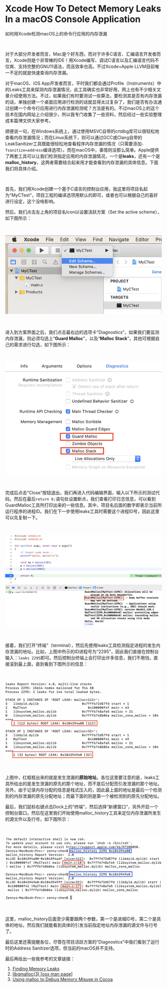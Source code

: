 # Xcode How To Detect Memory Leaks In a macOS Console Application
如何用Xcode检测macOS上的命令行应用的内存泄漏

<br />

对于大部分开发者而言，Mac是个好东西，而对于许多C语言、汇编语言开发者而言，Xcode则是个非常棒的IDE！用Xcode编写、调试C语言以及汇编语言代码不仅爽、支持完整的GNU11语法，而且效率也高。不过Xcode+Apple LLVM目前唯一不足的就是快速查询内存泄漏。

对于macOS、iOS App开发者而言，平时我们都会通过Profile（Instruments）中的Leaks工具来探测内存泄漏情况，此工具确实也非常好用，网上也有不少相关文章介绍使用方法。不过，如果我们有时要测试一些算法，要检测其是否有内存泄漏的话，单独创建一个桌面应用进行检测的话就显得太过复杂了，我们是否有办法通过创建一个命令行应用进行内存泄漏检测呢？方法是有的。不过macOS上的这个技术在国内网站上介绍很少，所以我专门收集了一些资料，然后经过一些实验整理成本篇博文供大家参考。

顺便说一句，在Windows系统上，通过使用MSVC自带的crtdbg库可以很轻松地查看内存泄漏情况；而在Linux系统下，则可以通过GCC或Clang自带的LeakSanitizer工具既能很轻松地查看程序内存泄漏的情况（只需要添加`-fsanitize=address`编译选项）。而在macOS中，事情则没那么简单。Apple提供了两套工具可以让我们检测指定应用的内存泄漏情况，一个是**leaks**，还有一个是**malloc_history**，这两者需要结合起来用才能查看到内存泄漏的具体信息。下面我们将具体介绍。

<br />

首先，我们用Xcode创建一个基于C语言的控制台应用，我这里将项目名起为“MyCTest”，项目工程的编译选项用默认的即可，或者也可以根据自己的喜好进行设定，这个没啥影响。

然后，我们点击左上角的项目名Icon以设置活跃方案（Set the active scheme），如下图所示：

<br />

![1.jpg](https://github.com/zenny-chen/Xcode-detect-memory-leaks-in-a-console-application/blob/master/1.jpg)

<br />

进入到方案界面之后，我们点击最右边的选项卡“Diagnostics”，如果我们要监测内存泄漏，则必须勾选上“**Guard Malloc**”，以及“**Malloc Stack**”，其他可根据自己的需求进行勾选，如下图所示：

<br />

![2.jpg](https://github.com/zenny-chen/Xcode-detect-memory-leaks-in-a-console-application/blob/master/2.jpg)

<br />

完成后点击“Close”按钮退出，我们再进入代码编辑界面，输入以下所示的测试代码。然后在最后`return 0;`语句处设置断点，我们查看打印日志信息，可以看到GuardMalloc工具所打印出来的一些信息。其中，项目名后面的数字即表示当前所运行程序的进程ID。我们在下一步使用leaks工具时需要这个进程ID号，因此这里可以先复制一下。

<br />

![3.png](https://github.com/zenny-chen/Xcode-detect-memory-leaks-in-a-console-application/blob/master/3.png)

<br />

接着，我们打开“终端”（terminal），然后先使用leaks工具检测指定进程的发生内存泄漏的地址。比如，上图中所示的ID进程号为“2295”，因此我们直接在控制台输入：`leaks 2295`即可。然后控制台终端上会打印出许多信息，我们不用怕，直接滚到最上面，直到看到下图所示的信息：

<br />

![4.png](https://github.com/zenny-chen/Xcode-detect-memory-leaks-in-a-console-application/blob/master/4.png)

<br />

上图中，红框框出来的就是发生泄漏的**原始地址**。各位这里要注意的是，leaks工具所给出的是发生泄漏的原先的那个地址，而不是后分配而引发泄漏的那个地址。另外，由于记录内存分配的信息是栈式压入的，因此最上面的地址是最后一个检测到的内存泄漏的原先分配地址；而最下面的则是第一个被检测到的原先分配地址。

最后，我们鼠标右键点击Dock上的“终端”，然后选择“新建窗口”，另外开启一个控制台窗口。然后在这里我们开始使用malloc_history工具来定位内存泄漏所发生的源文件以及行号，如下图所示：

<br />

![5.png](https://github.com/zenny-chen/Xcode-detect-memory-leaks-in-a-console-application/blob/master/5.png)

<br />

这里，malloc_history后面至少需要跟两个参数，第一个是进城ID号，第二个是具体的地址。然后我们就能看到具体的引发当前指定地址内存泄漏的源文件与行号了。

最后这里还需提醒各位，尽管在项目活跃方案的“Diagnostics”中我们看到了运行时的Address Sanitizer选项，但当前的macOS并不支持。

最后再给出一些我参考的文章链接：

1. [Finding Memory Leaks](https://developer.apple.com/library/archive/documentation/Performance/Conceptual/ManagingMemory/Articles/FindingLeaks.html)
1. [libgmalloc(3) \[osx man page\]](https://www.unix.com/man-page/osx/3/libgmalloc/)
1. [Using malloc to Debug Memory Misuse in Cocoa](http://www.friday.com/bbum/2010/01/10/using-malloc-to-debug-memory-misuse-in-cocoa/)


